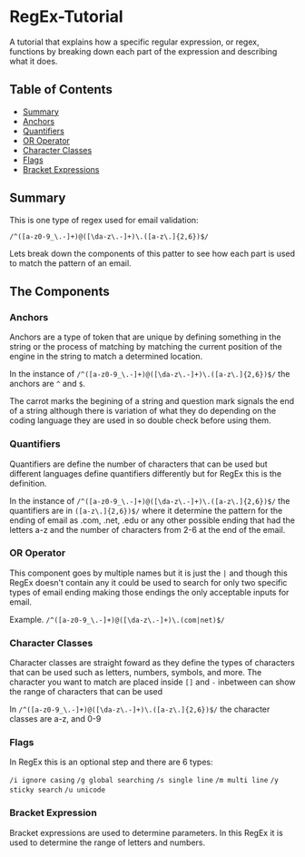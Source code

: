 # RegEx-Tutorial
A tutorial that explains how a specific regular expression, or regex, functions by breaking down each part of the expression and describing what it does.

## Table of Contents

- [Summary](#summary)
- [Anchors](#anchors)
- [Quantifiers](#quantifiers)
- [OR Operator](#or-operator)
- [Character Classes](#character-classes)
- [Flags](#flags)
- [Bracket Expressions](#bracket-expressions)

## Summary
This is one type of regex used for email validation:

`/^([a-z0-9_\.-]+)@([\da-z\.-]+)\.([a-z\.]{2,6})$/`

Lets break down the components of this patter to see how each part is used to match the pattern of an email.

## The Components

### Anchors
Anchors are a type of token that are unique by defining something in the string or the process of matching by matching the current position of the engine in the string to match a determined location. 

In the instance of `/^([a-z0-9_\.-]+)@([\da-z\.-]+)\.([a-z\.]{2,6})$/` the anchors are `^` and `$`.

The carrot marks the begining of a string and question mark signals the end of a string although there is variation of what they do depending on the coding language they are used in so double check before using them.

### Quantifiers
Quantifiers are define the number of characters that can be used but different languages define quantifiers differently but for RegEx this is the definition.

In the instance of `/^([a-z0-9_\.-]+)@([\da-z\.-]+)\.([a-z\.]{2,6})$/` the quantifiers are  in `([a-z\.]{2,6})$/` where it determine the pattern for the ending of email as .com, .net, .edu or any other possible ending that had the letters a-z and the number of characters from 2-6 at the end of the email.

### OR Operator
This component goes by multiple names but it is just the `|` and though this RegEx doesn't contain any it could be used to search for only two specific types of email ending making those endings the only acceptable inputs for email.

Example.
`/^([a-z0-9_\.-]+)@([\da-z\.-]+)\.(com|net)$/`

### Character Classes
Character classes are straight foward as they define the types of characters that can be used such as letters, numbers, symbols, and more. The character you want to match are placed inside `[]` and `-` inbetween can show the range of characters that can be used

In `/^([a-z0-9_\.-]+)@([\da-z\.-]+)\.([a-z\.]{2,6})$/` the character classes are a-z, and 0-9

### Flags
In RegEx this is an optional step and there are 6 types:

 `/i ignore casing` 
 `/g global searching`
 `/s single line`
 `/m multi line`
 `/y sticky search`
 `/u unicode`

 ### Bracket Expression
 Bracket expressions are used to determine parameters. In this RegEx it is used to determine the range of letters and numbers.

